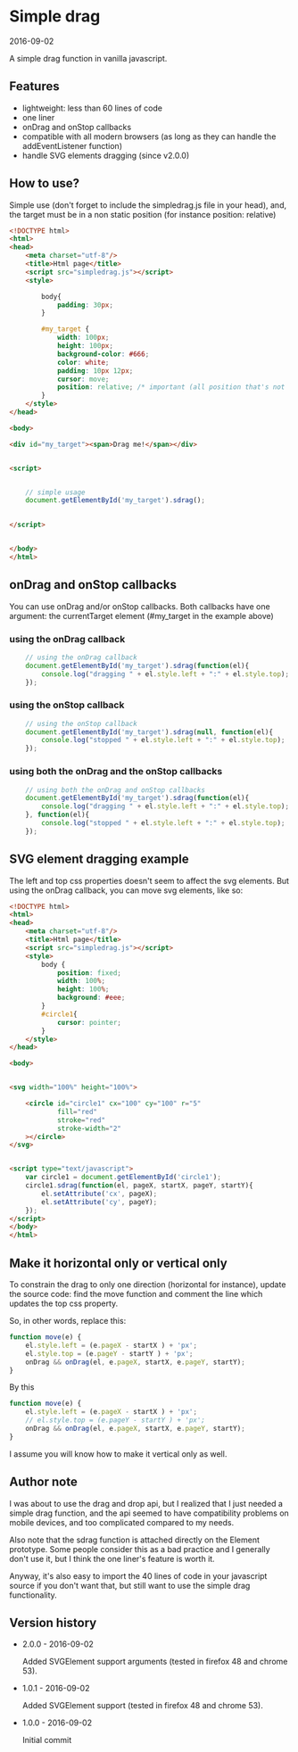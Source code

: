 Simple drag
==================
2016-09-02


A simple drag function in vanilla javascript.



Features
------------
- lightweight: less than 60 lines of code
- one liner
- onDrag and onStop callbacks
- compatible with all modern browsers (as long as they can handle the addEventListener function)
- handle SVG elements dragging (since v2.0.0)



How to use?
---------------

Simple use (don't forget to include the simpledrag.js file in your head),
and, the target must be in a non static position (for instance position: relative)

```html
<!DOCTYPE html>
<html>
<head>
    <meta charset="utf-8"/>
    <title>Html page</title>
    <script src="simpledrag.js"></script>
    <style>

        body{
            padding: 30px;
        }

        #my_target {
            width: 100px;
            height: 100px;
            background-color: #666;
            color: white;
            padding: 10px 12px;
            cursor: move;
            position: relative; /* important (all position that's not `static`) */
        }
    </style>
</head>

<body>

<div id="my_target"><span>Drag me!</span></div>


<script>


    // simple usage
    document.getElementById('my_target').sdrag();
    

</script>


</body>
</html>
```


onDrag and onStop callbacks
------------------------------

You can use onDrag and/or onStop callbacks.
Both callbacks have one argument: the currentTarget element (#my_target in the example above)


### using the onDrag callback
```js
	// using the onDrag callback
    document.getElementById('my_target').sdrag(function(el){
        console.log("dragging " + el.style.left + ":" + el.style.top);
    });
```

### using the onStop callback
```js
	// using the onStop callback
    document.getElementById('my_target').sdrag(null, function(el){
        console.log("stopped " + el.style.left + ":" + el.style.top);
    });
```

### using both the onDrag and the onStop callbacks
```js
    // using both the onDrag and onStop callbacks
    document.getElementById('my_target').sdrag(function(el){
        console.log("dragging " + el.style.left + ":" + el.style.top);
    }, function(el){
        console.log("stopped " + el.style.left + ":" + el.style.top);
    });
```



SVG element dragging example
--------------------------------

The left and top css properties doesn't seem to affect the svg elements.
But using the onDrag callback, you can move svg elements, like so:

```html
<!DOCTYPE html>
<html>
<head>
    <meta charset="utf-8"/>
    <title>Html page</title>
    <script src="simpledrag.js"></script>
    <style>
        body {
            position: fixed;
            width: 100%;
            height: 100%;
            background: #eee;
        }
        #circle1{
            cursor: pointer;
        }
    </style>
</head>

<body>


<svg width="100%" height="100%">

    <circle id="circle1" cx="100" cy="100" r="5"
            fill="red"
            stroke="red"
            stroke-width="2"
    ></circle>
</svg>


<script type="text/javascript">
    var circle1 = document.getElementById('circle1');
    circle1.sdrag(function(el, pageX, startX, pageY, startY){
        el.setAttribute('cx', pageX);
        el.setAttribute('cy', pageY);
    });
</script>
</body>
</html>
```



Make it horizontal only or vertical only
------------------------------

To constrain the drag to only one direction (horizontal for instance),
update the source code:
find the move function and comment the line which updates the top css property.

So, in other words, replace this:

```js
function move(e) {
    el.style.left = (e.pageX - startX ) + 'px';
    el.style.top = (e.pageY - startY ) + 'px';
    onDrag && onDrag(el, e.pageX, startX, e.pageY, startY);
}
```

By this 


```js
function move(e) {
    el.style.left = (e.pageX - startX ) + 'px';
    // el.style.top = (e.pageY - startY ) + 'px';
    onDrag && onDrag(el, e.pageX, startX, e.pageY, startY);
}
```


I assume you will know how to make it vertical only as well.









Author note
---------------

I was about to use the drag and drop api, but I realized that I just needed a simple drag function,
and the api seemed to have compatibility problems on mobile devices, and too complicated compared to my needs.

Also note that the sdrag function is attached directly on the Element prototype.
Some people consider this as a bad practice and I generally don't use it, but I think the one liner's feature is worth it.

Anyway, it's also easy to import the 40 lines of code in your javascript source if you don't want that, but still want to use
the simple drag functionality.



Version history
--------------------


- 2.0.0 - 2016-09-02

    Added SVGElement support arguments (tested in firefox 48 and chrome 53).

- 1.0.1 - 2016-09-02

    Added SVGElement support (tested in firefox 48 and chrome 53).

- 1.0.0 - 2016-09-02

    Initial commit








